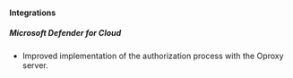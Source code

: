 
#### Integrations
##### Microsoft Defender for Cloud
- Improved implementation of the authorization process with the Oproxy server.
